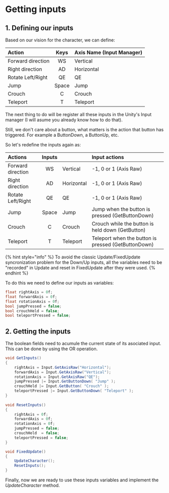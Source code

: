 # Getting inputs

## 1. Defining our inputs

Based on our vision for the character, we can define:

| Action | Keys | Axis Name \(Input Manager\) |
| :--- | :---: | :--- |
| Forward direction | WS | Vertical |
| Right direction | AD | Horizontal |
| Rotate Left/Right | QE | QE |
| Jump | Space | Jump |
| Crouch | C | Crouch |
| Teleport | T | Teleport |

The next thing to do will be register all these inputs in the Unity's Input manager \(I will asume you already know how to do that\).

Still, we don't care about a button, what matters is the action that button has triggered. For example a ButtonDown, a ButtonUp, etc.

So let's redefine the inputs again as:

| Actions | Inputs |  | Input actions |
| :--- | :---: | :--- | :--- |
| Forward direction | WS | Vertical | -1, 0 or 1 \(Axis Raw\) |
| Right direction | AD | Horizontal | -1, 0 or 1 \(Axis Raw\) |
| Rotate Left/Right | QE | QE | -1, 0 or 1 \(Axis Raw\) |
| Jump | Space | Jump | Jump when the button is pressed \(GetButtonDown\) |
| Crouch | C | Crouch | Crouch while the button is held down \(GetButton\) |
| Teleport | T | Teleport | Teleport when the button is pressed \(GetButtonDown\) |

{% hint style="info" %}
To avoid the classic Update/FixedUpdate syncronization problem for the Down/Up inputs, all the variables need to be "recorded" in Update and reset in FixedUpdate after they were used.
{% endhint %}

To do this we need to define our inputs as variables:

```csharp
float rightAxis = 0f;
float forwardAxis = 0f;
float rotationAxis = 0f;
bool jumpPressed = false;
bool crouchHeld = false;
bool teleportPressed = false;
```

## 2. Getting the inputs

The boolean fields need to acumule the current state of its asociated input. This can be done by using the OR operation.

```csharp
void GetInputs()
{
    rightAxis = Input.GetAxisRaw("Horizontal");
    forwardAxis = Input.GetAxisRaw("Vertical");
    rotationAxis = Input.GetAxisRaw("QE");    
    jumpPressed |= Input.GetButtonDown( "Jump" );
    crouchHeld |= Input.GetButton( "Crouch" );
    teleportPressed |= Input.GetButtonDown( "Teleport" );
}  
    
void ResetInputs()
{
    rightAxis = 0f;   
    forwardAxis = 0f;       
    rotationAxis = 0f;            
    jumpPressed = false;
    crouchHeld  = false;
    teleportPressed = false;
}

void FixedUpdate()
{
    UpdateCharacter();
    ResetInputs();
}
```

Finally, now we are ready to use these inputs variables and implement the _UpdateCharacter_ method.

